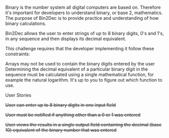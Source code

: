 Binary is the number system all digital computers are based on. Therefore it's important for developers to understand binary, or base 2, mathematics. The purpose of Bin2Dec is to provide practice and understanding of how binary calculations.

Bin2Dec allows the user to enter strings of up to 8 binary digits, 0's and 1's, in any sequence and then displays its decimal equivalent.

This challenge requires that the developer implementing it follow these constraints:

Arrays may not be used to contain the binary digits entered by the user
Determining the decimal equivalent of a particular binary digit in the sequence must be calculated using a single mathematical function, for example the natural logarithm. It's up to you to figure out which function to use.

User Stories

~~User can enter up to 8 binary digits in one input field~~

~~User must be notified if anything other than a 0 or 1 was entered~~


~~User views the results in a single output field containing the decimal (base 10) equivalent of the binary number that was entered~~
